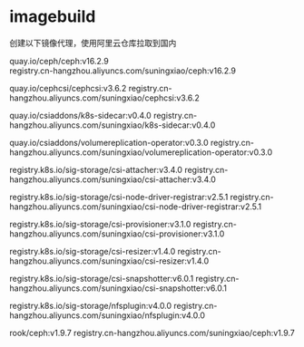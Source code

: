 # imagebuild
创建以下镜像代理，使用阿里云仓库拉取到国内

 quay.io/ceph/ceph:v16.2.9  
registry.cn-hangzhou.aliyuncs.com/suningxiao/ceph:v16.2.9

 quay.io/cephcsi/cephcsi:v3.6.2
registry.cn-hangzhou.aliyuncs.com/suningxiao/cephcsi:v3.6.2

quay.io/csiaddons/k8s-sidecar:v0.4.0
registry.cn-hangzhou.aliyuncs.com/suningxiao/k8s-sidecar:v0.4.0

quay.io/csiaddons/volumereplication-operator:v0.3.0
registry.cn-hangzhou.aliyuncs.com/suningxiao/volumereplication-operator:v0.3.0

registry.k8s.io/sig-storage/csi-attacher:v3.4.0
registry.cn-hangzhou.aliyuncs.com/suningxiao/csi-attacher:v3.4.0

registry.k8s.io/sig-storage/csi-node-driver-registrar:v2.5.1
registry.cn-hangzhou.aliyuncs.com/suningxiao/csi-node-driver-registrar:v2.5.1

registry.k8s.io/sig-storage/csi-provisioner:v3.1.0
registry.cn-hangzhou.aliyuncs.com/suningxiao/csi-provisioner:v3.1.0

registry.k8s.io/sig-storage/csi-resizer:v1.4.0
registry.cn-hangzhou.aliyuncs.com/suningxiao/csi-resizer:v1.4.0

registry.k8s.io/sig-storage/csi-snapshotter:v6.0.1
registry.cn-hangzhou.aliyuncs.com/suningxiao/csi-snapshotter:v6.0.1

registry.k8s.io/sig-storage/nfsplugin:v4.0.0
registry.cn-hangzhou.aliyuncs.com/suningxiao/nfsplugin:v4.0.0

rook/ceph:v1.9.7
registry.cn-hangzhou.aliyuncs.com/suningxiao/ceph:v1.9.7
